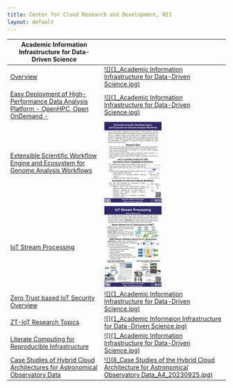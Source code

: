 ```yaml
---
title: Center for Cloud Research and Development, NII
layout: default
---
```


|Academic Information Infrastructure for Data-Driven Science||
|---|---|
[Overview](https://ccrd.nii.ac.jp/sc23/Overview/1_Overview.htm)|[![](1_Academic Information Infrastructure for Data-Driven Science.jpg)](https://ccrd.nii.ac.jp/sc23/Overview/1_Overview.htm)|
[Easy Deployment of High-Performance Data Analysis Platform  - OpenHPC, Open OnDemand -](https://ccrd.nii.ac.jp/sc23/Overview/1_Overview.htm)|[![](1_Academic Information Infrastructure for Data-Driven Science.jpg)](https://ccrd.nii.ac.jp/sc23/Overview/1_Overview.htm)|
[Extensible Scientific Workflow Engine and Ecosystem for Genome Analysis Workflows](https://ccrd.nii.ac.jp/sc23/ep3/3_ep3.htm)|[![](3_SC23_ep3-a4.jpg)](https://ccrd.nii.ac.jp/sc23/ep3/3_ep3.htm)|
[IoT Stream Processing](https://ccrd.nii.ac.jp/sc23/SINETStream/4_SINETStream.htm)|[![](4_SC23_SINETStream-A4.jpg)](https://ccrd.nii.ac.jp/sc23/SINETStream/4_SINETStream.htm)|
[Zero Trust based IoT Security Overview](https://ccrd.nii.ac.jp/sc23/Overview/1_Overview.htm)|[![](1_Academic Information Infrastructure for Data-Driven Science.jpg)](https://ccrd.nii.ac.jp/sc23/Overview/1_Overview.htm)|
[ZT-IoT Research Topics](https://ccrd.nii.ac.jp/sc23/Overview/1_Overview.htm)|[![](1_Academic Informaion Infrastructure for Data-Driven Science.jpg)](https://ccrd.nii.ac.jp/sc23/Overview/1_Overview.htm)|
[Literate Computing for Reproducible Infrastructure](https://ccrd.nii.ac.jp/sc23/Overview/1_Overview.htm)|[![](1_Academic Information Infrastructure for Data-Driven Science.jpg)](https://ccrd.nii.ac.jp/sc23/Overview/1_Overview.htm)|
[Case Studies of Hybrid Cloud Architectures for Astronomical Observatory Data](https://ccrd.nii.ac.jp/sc23/NAOJ/8_PoC.htm)|[![](8_Case Studies of the Hybrid Cloud Architecture for Astronomical Observatory Data_A4_20230925.jpg)](https://ccrd.nii.ac.jp/sc23/NAOJ/8_PoC.htm)|
